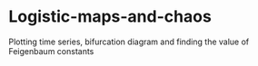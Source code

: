 # Logistic-maps-and-chaos
Plotting time series, bifurcation diagram and finding the value of Feigenbaum constants
